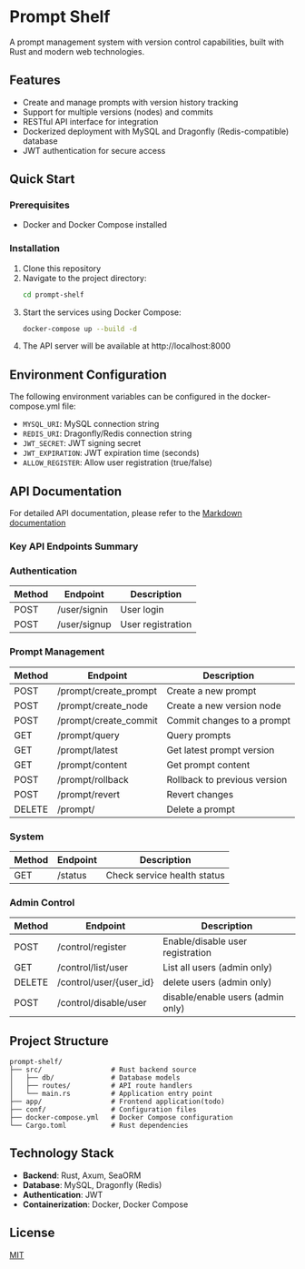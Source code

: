 # Prompt Shelf

A prompt management system with version control capabilities, built with Rust and modern web technologies.

## Features

- Create and manage prompts with version history tracking
- Support for multiple versions (nodes) and commits
- RESTful API interface for integration
- Dockerized deployment with MySQL and Dragonfly (Redis-compatible) database
- JWT authentication for secure access

## Quick Start

### Prerequisites
- Docker and Docker Compose installed

### Installation

1. Clone this repository
2. Navigate to the project directory:
   ```bash
   cd prompt-shelf
   ```
3. Start the services using Docker Compose:
   ```bash
   docker-compose up --build -d
   ```
4. The API server will be available at http://localhost:8000

## Environment Configuration

The following environment variables can be configured in the docker-compose.yml file:

- `MYSQL_URI`: MySQL connection string
- `REDIS_URI`: Dragonfly/Redis connection string
- `JWT_SECRET`: JWT signing secret
- `JWT_EXPIRATION`: JWT expiration time (seconds)
- `ALLOW_REGISTER`: Allow user registration (true/false)

## API Documentation

For detailed API documentation, please refer to the [Markdown documentation](./doc/PromptShelf.md)

### Key API Endpoints Summary

### Authentication

| Method | Endpoint           | Description                  |
|--------|--------------------|------------------------------|
| POST   | /user/signin       | User login                   |
| POST   | /user/signup       | User registration            |

### Prompt Management

| Method | Endpoint                 | Description                  |
|--------|--------------------------|------------------------------|
| POST   | /prompt/create_prompt    | Create a new prompt          |
| POST   | /prompt/create_node      | Create a new version node    |
| POST   | /prompt/create_commit    | Commit changes to a prompt   |
| GET    | /prompt/query            | Query prompts                |
| GET    | /prompt/latest           | Get latest prompt version    |
| GET    | /prompt/content          | Get prompt content           |
| POST   | /prompt/rollback         | Rollback to previous version |
| POST   | /prompt/revert           | Revert changes               |
| DELETE | /prompt/                 | Delete a prompt              |

### System

| Method | Endpoint           | Description                  |
|--------|--------------------|------------------------------|
| GET    | /status            | Check service health status  |

### Admin Control

| Method | Endpoint                | Description                          |
|--------|-------------------------|--------------------------------------|
| POST   | /control/register       | Enable/disable user registration     |
| GET    | /control/list/user      | List all users (admin only)          |
| DELETE    | /control/user/{user_id}      | delete users (admin only)          |
| POST  | /control/disable/user      | disable/enable users (admin only)          |


## Project Structure

```
prompt-shelf/
├── src/                 # Rust backend source
│   ├── db/              # Database models
│   ├── routes/          # API route handlers
│   └── main.rs          # Application entry point
├── app/                 # Frontend application(todo)
├── conf/                # Configuration files
├── docker-compose.yml   # Docker Compose configuration
└── Cargo.toml           # Rust dependencies
```

## Technology Stack

- **Backend**: Rust, Axum, SeaORM
- **Database**: MySQL, Dragonfly (Redis)
- **Authentication**: JWT
- **Containerization**: Docker, Docker Compose

## License

[MIT](LICENSE)
